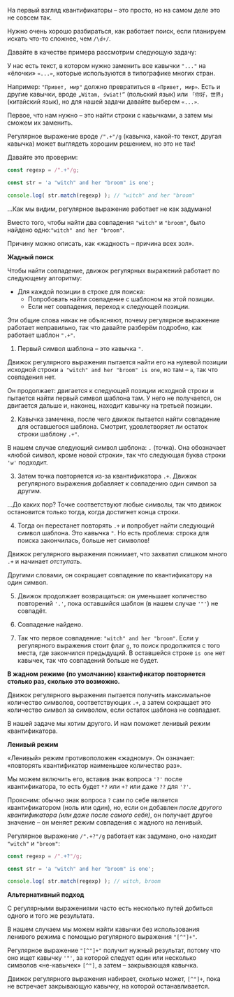 На первый взгляд квантификаторы – это просто, но на самом деле это не совсем так.

Нужно очень хорошо разбираться, как работает поиск, если планируем искать что-то сложнее, чем `/\d+/`.

Давайте в качестве примера рассмотрим следующую задачу:

У нас есть текст, в котором нужно заменить все кавычки `"..."` на «ёлочки» `«...»`, которые используются в типографике многих стран.

Например: `"Привет, мир"` должно превратиться в `«Привет, мир»`. Есть и другие кавычки, вроде `„Witam, świat!”` (польский язык) или `「你好，世界」` (китайский язык), но для нашей задачи давайте выберем `«...»`.

Первое, что нам нужно – это найти строки с кавычками, а затем мы сможем их заменить.

Регулярное выражение вроде `/".+"/g` (кавычка, какой-то текст, другая кавычка) может выглядеть хорошим решением, но это не так!

Давайте это проверим:

```js
const regexp = /".+"/g;

const str = 'a "witch" and her "broom" is one';

console.log( str.match(regexp) ); // "witch" and her "broom"
```

…Как мы видим, регулярное выражение работает не как задумано!

Вместо того, чтобы найти два совпадения `"witch"` и `"broom"`, было найдено одно:`"witch" and her "broom"`.

Причину можно описать, как «жадность – причина всех зол».

**Жадный поиск**

Чтобы найти совпадение, движок регулярных выражений работает по следующему алгоритму:

-   Для каждой позиции в строке для поиска:
    -   Попробовать найти совпадение с шаблоном на этой позиции.
    -   Если нет совпадения, переход к следующей позиции.

Эти общие слова никак не объясняют, почему регулярное выражение работает неправильно, так что давайте разберём подробно, как работает шаблон `".+"`.

1.  Первый символ шаблона – это кавычка `"`.
    
Движок регулярного выражения пытается найти его на нулевой позиции исходной строки `a "witch" and her "broom" is one`, но там – `a`, так что совпадения нет.
    
Он продолжает: двигается к следующей позиции исходной строки и пытается найти первый символ шаблона там. У него не получается, он двигается дальше и, наконец, находит кавычку на третьей позиции.

2. Кавычка замечена, после чего движок пытается найти совпадение для оставшегося шаблона. Смотрит, удовлетворяет ли остаток строки шаблону `.+"`.

В нашем случае следующий символ шаблона: `.` (точка). Она обозначает «любой символ, кроме новой строки», так что следующая буква строки `'w'` подходит.

3. Затем точка повторяется из-за квантификатора `.+`. Движок регулярного выражения добавляет к совпадению один символ за другим.

…До каких пор? Точке соответствуют любые символы, так что движок остановится только тогда, когда достигнет конца строки.

4. Тогда он перестанет повторять `.+` и попробует найти следующий символ шаблона. Это кавычка `"`. Но есть проблема: строка для поиска закончилась, больше нет символов!

Движок регулярного выражения понимает, что захватил слишком много `.+` и начинает _отступать_.

Другими словами, он сокращает совпадение по квантификатору на один символ.

5. Движок продолжает возвращаться: он уменьшает количество повторений `'.'`, пока оставшийся шаблон (в нашем случае `'"'`) не совпадёт.
6. Совпадение найдено.
    
7. Так что первое совпадение: `"witch" and her "broom"`. Если у регулярного выражения стоит флаг `g`, то поиск продолжится с того места, где закончился предыдущий. В оставшейся строке `is one` нет кавычек, так что совпадений больше не будет.

**В жадном режиме (по умолчанию) квантификатор повторяется столько раз, сколько это возможно.**

Движок регулярного выражения пытается получить максимальное количество символов, соответствующих `.+`, а затем сокращает это количество символ за символом, если остаток шаблона не совпадает.

В нашей задаче мы хотим другого. И нам поможет ленивый режим квантификатора.

**Ленивый режим**

«Ленивый» режим противоположен «жадному». Он означает: «повторять квантификатор наименьшее количество раз».

Мы можем включить его, вставив знак вопроса `'?'` после квантификатора, то есть будет `*?` или `+?` или даже `??` для `'?'`.

Проясним: обычно знак вопроса `?` сам по себе является квантификатором (ноль или один), но, если он добавлен _после другого квантификатора (или даже после самого себя)_, он получает другое значение – он меняет режим совпадения с жадного на ленивый.

Регулярное выражение `/".+?"/g` работает как задумано, оно находит `"witch"` и `"broom"`:

```js
const regexp = /".+?"/g;

const str = 'a "witch" and her "broom" is one';

console.log( str.match(regexp) ); // witch, broom
```

**Альтернативный подход**

С регулярными выражениями часто есть несколько путей добиться одного и того же результата.

В нашем случаем мы можем найти кавычки без использования ленивого режима с помощью регулярного выражения `"[^"]+"`.

Регулярное выражение `"[^"]+"` получит нужный результат, потому что оно ищет кавычку `'"'`, за которой следует один или несколько символов «не-кавычек» `[^"]`, а затем – закрывающая кавычка.

Движок регулярного выражения набирает, сколько может, `[^"]+`, пока не встречает закрывающую кавычку, на которой останавливается.